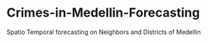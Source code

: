 # Crimes-in-Medellin-Forecasting
Spatio Temporal forecasting on Neighbors and Districts of Medellin 
